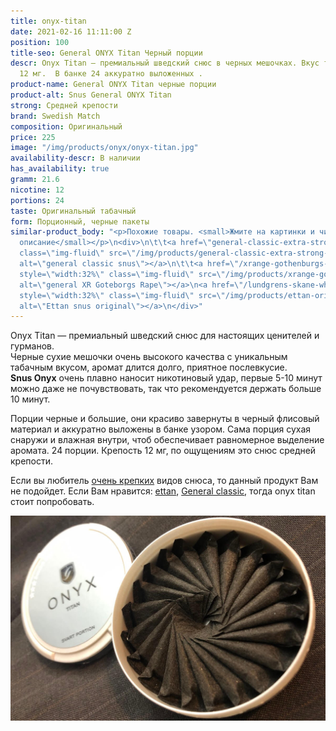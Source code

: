 ```yaml
---
title: onyx-titan
date: 2021-02-16 11:11:00 Z
position: 100
title-seo: General ONYX Titan Черный порции
descr: Onyx Titan — премиальный шведский снюс в черных мешочках. Вкус табачный. Крепость
  12 мг.  В банке 24 аккуратно выложенных .
product-name: General ONYX Titan черные порции
product-alt: Snus General ONYX Titan
strong: Средней крепости
brand: Swedish Match
composition: Оригинальный
price: 225
image: "/img/products/onyx/onyx-titan.jpg"
availability-descr: В наличии
has_availability: true
gramm: 21.6
nicotine: 12
portions: 24
taste: Оригинальный табачный
form: Порционный, черные пакеты
similar-product_body: "<p>Похожие товары. <small>Жмите на картинки и читайте полное
  описание</small></p>\n<div>\n\t\t<a href=\"general-classic-extra-strong\"><img style=\"width:32%\"
  class=\"img-fluid\" src=\"/img/products/general-classic-extra-strong-portion.png\"
  alt=\"general classic snus\"></a>\n\t\t<a href=\"/xrange-gothenburgs-rape-slim-white-strong-portion-snus\"><img
  style=\"width:32%\" class=\"img-fluid\" src=\"/img/products/xrange-gothenburgs-rape-slim-white-strong-snus.jpg\"
  alt=\"general XR Goteborgs Rape\"></a>\n<a href=\"/lundgrens-skane-white-portion-snus\"><img
  style=\"width:32%\" class=\"img-fluid\" src=\"/img/products/ettan-original-portion.png\"
  alt=\"Ettan snus original\"></a>\n</div>"
---
```


Onyx Titan — премиальный шведский снюс для настоящих ценителей и гурманов.<br>
Черные сухие мешочки очень высокого качества с уникальным табачным вкусом, аромат длится долго, приятное послевкусие.<br>
**Snus Onyx** очень плавно наносит никотиновый удар, первые 5-10 минут можно даже не почувствовать, так что рекомендуется держать больше 10 минут.

Порции черные и большие, они красиво завернуты в черный флисовый материал и аккуратно выложены в банке узором. Сама порция сухая снаружи и влажная внутри, чтоб обеспечивает   равномерное выделение аромата.
24 порции. Крепость 12 мг, по ощущениям это снюс средней крепости.

Если вы любитель [очень крепких](/ultra-strong) видов снюса, то данный продукт Вам не подойдет. Если Вам нравится: [ettan](/ettan-original-portion), [General classic](/general-classic-extra-strong), тогда onyx titan стоит попробовать.
<div class="mb-3">
<img class="img-fluid" src="/img/products/onyx/onyx-titan-open.jpg" alt="Снюс оникс титан">
</div>